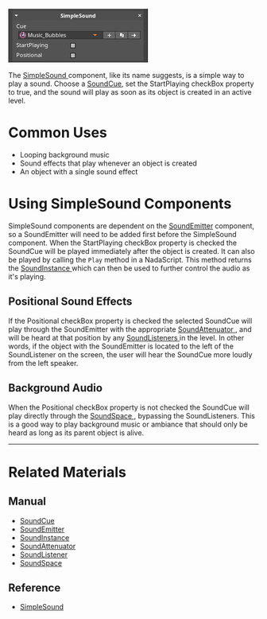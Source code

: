 


![SimpleSound](https://raw.githubusercontent.com/ZilchEngine/ZilchFiles/master/doc_files/47916.png)


The [ SimpleSound ](https://github.com/ZilchEngine/ZilchDocs/blob/master/code_reference/class_reference/simplesound.md) component, like its name suggests, is a simple way to play a sound. Choose a [SoundCue](https://github.com/ZilchEngine/ZilchDocs/blob/master/zilch_editor_documentation/zilchmanual/audio/soundcue.md), set the StartPlaying checkBox property to true, and the sound will play as soon as its object is created in an active level. 

 # Common Uses

- Looping background music 
- Sound effects that play whenever an object is created 
- An object with a single sound effect 

 # Using SimpleSound Components

SimpleSound components are dependent on the [SoundEmitter](https://github.com/ZilchEngine/ZilchDocs/blob/master/zilch_editor_documentation/zilchmanual/audio/soundemitter.md) component, so a SoundEmitter will need to be added first before the SimpleSound component. When the StartPlaying checkBox property is checked the SoundCue will be played immediately after the object is created. It can also be played by calling the `Play` method in a NadaScript. This method returns the [SoundInstance ](https://github.com/ZilchEngine/ZilchDocs/blob/master/zilch_editor_documentation/zilchmanual/audio/soundinstance.md) which can then be used to further control the audio as it's playing.

 ## Positional Sound Effects

If the Positional checkBox property is checked the selected SoundCue will play through the SoundEmitter with the appropriate [SoundAttenuator ](https://github.com/ZilchEngine/ZilchDocs/blob/master/zilch_editor_documentation/zilchmanual/audio/soundattenuator.md), and will be heard at that position by any [SoundListeners ](https://github.com/ZilchEngine/ZilchDocs/blob/master/zilch_editor_documentation/zilchmanual/audio/soundlistener.md) in the level. In other words, if the object with the SoundEmitter is located to the left of the SoundListener on the screen, the user will hear the SoundCue more loudly from the left speaker. 

 ## Background Audio

When the Positional checkBox property is not checked the SoundCue will play directly through the [SoundSpace ](https://github.com/ZilchEngine/ZilchDocs/blob/master/zilch_editor_documentation/zilchmanual/audio/soundspace.md), bypassing the SoundListeners. This is a good way to play background music or ambiance that should only be heard as long as its parent object is alive. 

---
 # Related Materials

 ## Manual

- [SoundCue ](https://github.com/ZilchEngine/ZilchDocs/blob/master/zilch_editor_documentation/zilchmanual/audio/soundcue.md)
- [SoundEmitter ](https://github.com/ZilchEngine/ZilchDocs/blob/master/zilch_editor_documentation/zilchmanual/audio/soundemitter.md)
- [SoundInstance ](https://github.com/ZilchEngine/ZilchDocs/blob/master/zilch_editor_documentation/zilchmanual/audio/soundinstance.md)
- [SoundAttenuator ](https://github.com/ZilchEngine/ZilchDocs/blob/master/zilch_editor_documentation/zilchmanual/audio/soundattenuator.md)
- [SoundListener ](https://github.com/ZilchEngine/ZilchDocs/blob/master/zilch_editor_documentation/zilchmanual/audio/soundlistener.md)
- [SoundSpace ](https://github.com/ZilchEngine/ZilchDocs/blob/master/zilch_editor_documentation/zilchmanual/audio/soundspace.md)

 ## Reference

- [ SimpleSound ](https://github.com/ZilchEngine/ZilchDocs/blob/master/code_reference/class_reference/simplesound.md) 

 